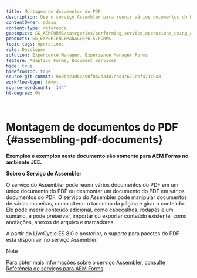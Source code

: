 ```yaml
---
title: Montagem de documentos do PDF
description: Use o serviço Assembler para reunir vários documentos do PDF em um documento do PDF ou desmontar um documento do PDF em vários documentos do PDF.
contentOwner: admin
content-type: reference
geptopics: SG_AEMFORMS/categories/performing_service_operations_using_apis
products: SG_EXPERIENCEMANAGER/6.5/FORMS
topic-tags: operations
role: Developer
solution: Experience Manager, Experience Manager Forms
feature: Adaptive Forms, Document Services
hide: true
hidefromtoc: true
source-git-commit: 060bb23d64a90f0b2da487ead4c672cbf471c9a8
workflow-type: tm+mt
source-wordcount: '144'
ht-degree: 0%

---
```


# Montagem de documentos do PDF {#assembling-pdf-documents}

**Exemplos e exemplos neste documento são somente para AEM Forms no ambiente JEE.**

**Sobre o Serviço de Assembler**

O serviço do Assembler pode reunir vários documentos do PDF em um único documento do PDF ou desmontar um documento do PDF em vários documentos do PDF. O serviço do Assembler pode manipular documentos de várias maneiras, como alterar o tamanho da página e girar o conteúdo. Ele pode inserir conteúdo adicional, como cabeçalhos, rodapés e um sumário, e pode preservar, importar ou exportar conteúdo existente, como anotações, anexos de arquivo e marcadores.

A partir do LiveCycle ES 8.0 e posterior, o suporte para pacotes do PDF está disponível no serviço Assembler.

>[!NOTE]
>
>Para obter mais informações sobre o serviço Assembler, consulte [Referência de serviços para AEM Forms](https://www.adobe.com/go/learn_aemforms_services_63).
